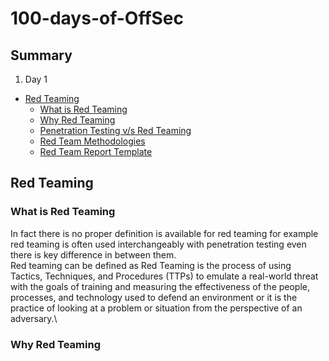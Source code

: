 # 100-days-of-OffSec
## Summary

1. Day 1
  - [Red Teaming](#red-teaming)
    - [What is Red Teaming](#what-is-red-teaming)
    - [Why Red Teaming](#why-red-teaming)
    - [Penetration Testing v/s Red Teaming](#penetration-testing-v/s-red-teaming)
    - [Red Team Methodologies](#red-team-methodologies)
    - [Red Team Report Template](#red-team-report-template)

## Red Teaming

### What is Red Teaming

In fact there is no proper definition is available for red teaming for example red teaming is often used interchangeably with penetration testing even there is key difference in between them.\
Red teaming can be defined as Red Teaming is the process of using Tactics, Techniques, and Procedures (TTPs) to emulate a real-world threat with the goals of training and measuring the effectiveness of the people, processes, and technology used to defend an environment or it is the practice of looking at a problem or situation from the perspective of an adversary.\

### Why Red Teaming
